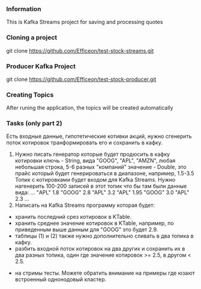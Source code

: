 ### Information
This is Kafka Streams project for saving and processing quotes

### Cloning a project
git clone https://github.com/Efficeon/test-stock-streams.git

### Producer Kafka Project
git clone https://github.com/Efficeon/test-stock-producer.git

### Creating Topics
After runing the application, the topics will be created automatically


### Tasks (only part 2)
Есть входные данные, гипотетические котивки акций, нужно сгенерить поток котировок транформировать его и сохранить в кафку.

1. Нужно писать генератор которые будет продюсить в кафку котировки
ключь - String, вида "GOOG", "APL", "AMZN", любая небольшая строка, 5-6 разных "компаний"
значение - Double, это прайс который будет генерироваться в диапазоне, например, 1.5-3.5
Топик с котировками будет входом для Kafka Streams.
Нужно нагенерить 100-200 записей в этот топик что бы там были данные вида:
...
"APL" 1.8
"GOOG" 2.8
"APL" 3.2
"APL" 1.95
"GOOG" 3.0
"APL" 2.3
...
2. Написать на Kafka Streams программу которая будет:
  * хранить последний срез котировок в KTable.
  * хранить среднее значение котировок в KTable, например, по приведенным выше данным для "GOOG" это будет 2.9.
  * таблицы (1) и (2) также нужно дополнительно сливать в два топика в кафку.
  * разбить входной поток котировок на два других и сохранить их в два разных топика, один где значение котировок >= 2.5, в другом < 2.5.

+ на стримы тесты.
Можете обратить внимание на примеры где юзают встроенный однонодовый кластер.